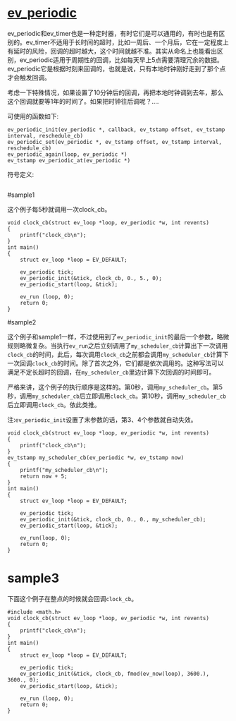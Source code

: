 # [ev_periodic](http://pod.tst.eu/http://cvs.schmorp.de/libev/ev.pod#code_ev_periodic_code_to_cron_or_not)

ev_periodic和ev_timer也是一种定时器，有时它们是可以通用的，有时也是有区别的。ev_timer不适用于长时间的超时，比如一周后、一个月后，它在一定程度上有延时的风险，回调的超时越大，这个时间就越不准。其实从命名上也能看出区别，ev_periodic适用于周期性的回调，比如每天早上5点需要清理冗余的数据。ev_periodic它是根据时刻来回调的，也就是说，只有本地时钟刚好走到了那个点才会触发回调。

考虑一下特殊情况，如果设置了10分钟后的回调，再把本地时钟调到去年，那么这个回调就要等1年的时间了。如果把时钟往后调呢？....


可使用的函数如下:
```
ev_periodic_init(ev_periodic *, callback, ev_tstamp offset, ev_tstamp interval, reschedule_cb)
ev_periodic_set(ev_periodic *, ev_tstamp offset, ev_tstamp interval, reschedule_cb)
ev_periodic_again(loop, ev_periodic *)
ev_tstamp ev_periodic_at(ev_periodic *)
```

符号定义:
```

```


#sample1

这个例子每5秒就调用一次clock_cb。

```
void clock_cb(struct ev_loop *loop, ev_periodic *w, int revents)
{
    printf("clock_cb\n");
}
int main()
{
    struct ev_loop *loop = EV_DEFAULT;

    ev_periodic tick;
    ev_periodic_init(&tick, clock_cb, 0., 5., 0);
    ev_periodic_start(loop, &tick);

    ev_run (loop, 0);
    return 0;
}
```


#sample2

这个例子和sample1一样，不过使用到了`ev_periodic_init`的最后一个参数，略微规则略微复杂。当执行`ev_run`之后立刻调用了`my_scheduler_cb`计算出下一次调用`clock_cb`的时间，此后，每次调用`clock_cb`之前都会调用`my_scheduler_cb`计算下一次回调`clock_cb`的时间。除了首次之外，它们都是依次调用的。这种写法可以满足不定长超时的回调，在`my_scheduler_cb`里边计算下次回调的时间即可。

严格来讲，这个例子的执行顺序是这样的。第0秒，调用`my_scheduler_cb`。第5秒，调用`my_scheduler_cb`后立即调用`clock_cb`。第10秒，调用`my_scheduler_cb`后立即调用`clock_cb`。依此类推。

注:`ev_periodic_init`设置了末参数的话，第3、4个参数就自动失效。

```
void clock_cb(struct ev_loop *loop, ev_periodic *w, int revents)
{
    printf("clock_cb\n");
}
ev_tstamp my_scheduler_cb(ev_periodic *w, ev_tstamp now)
{
    printf("my_scheduler_cb\n");
    return now + 5;
}
int main()
{
    struct ev_loop *loop = EV_DEFAULT;

    ev_periodic tick;
    ev_periodic_init(&tick, clock_cb, 0., 0., my_scheduler_cb);
    ev_periodic_start(loop, &tick);

    ev_run(loop, 0);
    return 0;
}
```

# sample3

下面这个例子在整点的时候就会回调`clock_cb`。

```
#include <math.h>
void clock_cb(struct ev_loop *loop, ev_periodic *w, int revents)
{
    printf("clock_cb\n");
}
int main()
{
    struct ev_loop *loop = EV_DEFAULT;

    ev_periodic tick;
    ev_periodic_init(&tick, clock_cb, fmod(ev_now(loop), 3600.), 3600., 0);
    ev_periodic_start(loop, &tick);

    ev_run (loop, 0);
    return 0;
}
```















